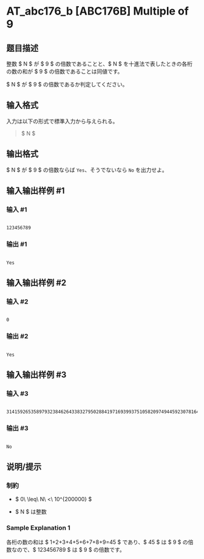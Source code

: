 # AT_abc176_b [ABC176B] Multiple of 9

## 题目描述

[problemUrl]: https://atcoder.jp/contests/abc176/tasks/abc176_b

整数 $ N $ が $ 9 $ の倍数であることと、$ N $ を十進法で表したときの各桁の数の和が $ 9 $ の倍数であることは同値です。

$ N $ が $ 9 $ の倍数であるか判定してください。

## 输入格式

入力は以下の形式で標準入力から与えられる。

> $ N $

## 输出格式

$ N $ が $ 9 $ の倍数ならば `Yes`、そうでないなら `No` を出力せよ。

## 输入输出样例 #1

### 输入 #1

```
123456789
```

### 输出 #1

```
Yes
```

## 输入输出样例 #2

### 输入 #2

```
0
```

### 输出 #2

```
Yes
```

## 输入输出样例 #3

### 输入 #3

```
31415926535897932384626433832795028841971693993751058209749445923078164062862089986280
```

### 输出 #3

```
No
```

## 说明/提示

### 制約

- $ 0\ \leq\ N\ <\ 10^{200000} $
- $ N $ は整数

### Sample Explanation 1

各桁の数の和は $ 1+2+3+4+5+6+7+8+9=45 $ であり、$ 45 $ は $ 9 $ の倍数なので、$ 123456789 $ は $ 9 $ の倍数です。